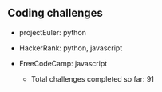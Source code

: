 ## Coding challenges
* projectEuler: python
* HackerRank: python, javascript
* FreeCodeCamp: javascript

  * Total challenges completed so far: 91
